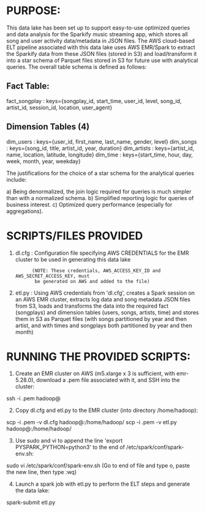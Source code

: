 # PURPOSE: 

This data lake has been set up to support easy-to-use optimized queries and data analysis for the Sparkify music streaming app, which stores all song and user activity data/metadata in JSON files. The AWS cloud-based ELT pipeline associated with this data lake uses AWS EMR/Spark to extract the Sparkify data from these JSON files (stored in S3) and load/transform it into a star schema of Parquet files stored in S3 for future use with analytical queries. The overall table schema is defined as follows: 

## Fact Table: 
fact_songplay : keys={songplay_id, start_time, user_id, level, song_id, artist_id, session_id, location, user_agent}

## Dimension Tables (4) 
dim_users : keys={user_id, first_name, last_name, gender, level}
dim_songs : keys={song_id, title, artist_id, year, duration}
dim_artists : keys={artist_id, name, location, latitude, longitude}
dim_time : keys={start_time, hour, day, week, month, year, weekday}

The justifications for the choice of a star schema for the analytical queries include:

a) Being denormalized, the join logic required for queries is much simpler than with a normalized schema.
b) Simplified reporting logic for queries of business interest.
c) Optimized query performance (especially for aggregations).


# SCRIPTS/FILES PROVIDED

1) dl.cfg : Configuration file specifying AWS CREDENTIALS for the EMR cluster to be used
            in generating this data lake
             
             (NOTE: These credentials, AWS_ACCESS_KEY_ID and AWS_SECRET_ACCESS_KEY, must 
              be generated on AWS and added to the file)


2) etl.py : Using AWS credentials from 'dl.cfg', creates a Spark session on an AWS EMR cluster,
            extracts log data and song metadata JSON files from S3, loads and transforms the data into
            the required fact (songplays) and dimension tables (users, songs, artists, time) and stores
            them in S3 as Parquet files (with songs partitioned by year and then artist, and with
            times and songplays both partitioned by year and then month)
                      

# RUNNING THE PROVIDED SCRIPTS:

1) Create an EMR cluster on AWS (m5.xlarge x 3 is sufficient, with emr-5.28.0), download a .pem file 
   associated with it, and SSH into the cluster:

ssh -i <pem-filename>.pem hadoop@<emr-cluster-master-public-dns>

2) Copy dl.cfg and etl.py to the EMR cluster (into directory /home/hadoop):
    
scp -i <pem-filename>.pem -v dl.cfg hadoop@<emr-cluster-master-public-dns>:/home/hadoop/
scp -i <pem-filename>.pem -v etl.py hadoop@<emr-cluster-master-public-dns>:/home/hadoop/

3) Use sudo and vi to append the line 'export PYSPARK_PYTHON=python3' to the end of 
   /etc/spark/conf/spark-env.sh:

sudo vi /etc/spark/conf/spark-env.sh
(Go to end of file and type o, paste the new line, then type :wq)

4) Launch a spark job with etl.py to perform the ELT steps and generate the data lake:

spark-submit etl.py